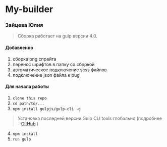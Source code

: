 # My-builder
### Зайцева Юлия
 > Сборка работает на gulp версии 4.0.
#### Добавленно
 1. сборка png спрайта
 2. перенос шрифтов в папку со сборкой
 3. автоматическое подключение scss файлов
 4. подключение json файла к pug
#### Для начала работы

1. ```clone this repo```
2. ```cd path/to/...```
3. ```npm install gulpjs/gulp-cli -g```  
> Установка последней версии Gulp CLI tools глобально (подробнее - [GitHub](https://github.com/gulpjs/gulp/blob/4.0/docs/getting-started.md) )

4. ```npm install```
6. ```run gulp``` 

